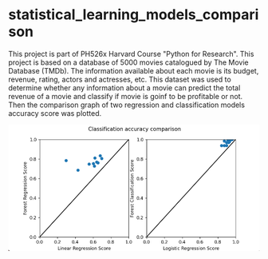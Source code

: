 # statistical_learning_models_comparison
 This project is part of PH526x Harvard Course "Python for Research". This project is based on a database of 5000 movies catalogued by The Movie Database (TMDb). The information available about each movie is its budget, revenue, rating, actors and actresses, etc. This dataset was used to determine whether any information about a movie can predict the total revenue of a movie and classify if movie is goinf to be profitable or not. Then the comparison graph of two regression and classification models accuracy score was plotted.
 
![Example](https://github.com/Avdieienko/statistical_learning_models_comparison/blob/main/example.png)
